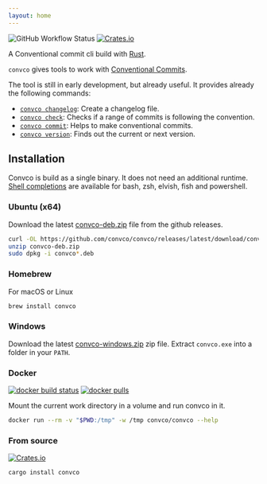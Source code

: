 ```yaml
---
layout: home
---
```


![GitHub Workflow Status](https://img.shields.io/github/actions/workflow/status/convco/convco/docker.yml)
[![Crates.io](https://img.shields.io/crates/v/convco)](https://crates.io/crates/convco)

A Conventional commit cli build with [Rust](https://www.rust-lang.org/).

`convco` gives tools to work with [Conventional Commits][1].

The tool is still in early development, but already useful.
It provides already the following commands:

- [`convco changelog`](changelog): Create a changelog file.
- [`convco check`](check): Checks if a range of commits is following the convention.
- [`convco commit`](commit): Helps to make conventional commits.
- [`convco version`](version): Finds out the current or next version.

## Installation

Convco is build as a single binary. It does not need an additional runtime.
[Shell completions](https://github.com/convco/convco/releases/latest) are available for bash, zsh, elvish, fish and powershell.

### Ubuntu (x64)

Download the latest [convco-deb.zip](https://github.com/convco/convco/releases/latest/download/convco-deb.zip) file from the github releases.

```sh
curl -OL https://github.com/convco/convco/releases/latest/download/convco-deb.zip
unzip convco-deb.zip
sudo dpkg -i convco*.deb
```

### Homebrew

For macOS or Linux

```sh
brew install convco
```

### Windows

Download the latest [convco-windows.zip](https://github.com/convco/convco/releases/latest/download/convco-windows.zip) zip file.
Extract `convco.exe` into a folder in your `PATH`.

### Docker

[![docker build status](https://img.shields.io/docker/cloud/build/convco/convco)](https://hub.docker.com/r/convco/convco)
[![docker pulls](https://img.shields.io/docker/pulls/convco/convco)](https://hub.docker.com/r/convco/convco)

Mount the current work directory in a volume and run convco in it.

```sh
docker run --rm -v "$PWD:/tmp" -w /tmp convco/convco --help
```

### From source

[![Crates.io](https://img.shields.io/crates/d/convco)](https://crates.io/crates/convco)

```sh
cargo install convco
```

[1]: https://www.conventionalcommits.org/
